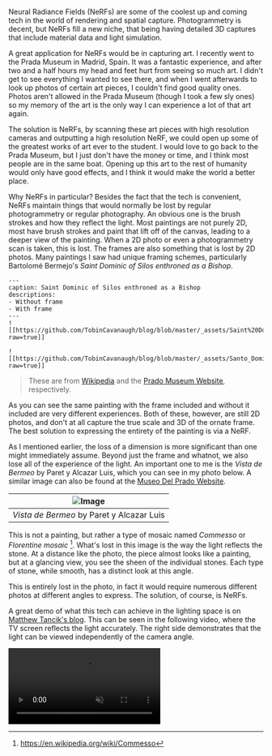 Neural Radiance Fields (NeRFs) are some of the coolest up and coming tech in the world of rendering and spatial capture. Photogrammetry is decent, but NeRFs fill a new niche, that being having detailed 3D captures that include material data and light simulation.

A great application for NeRFs would be in capturing art. I recently went to the Prada Museum in Madrid, Spain. It was a fantastic experience, and after two and a half hours my head and feet hurt from seeing so much art. I didn't get to see everything I wanted to see there, and when I went afterwards to look up photos of certain art pieces, I couldn't find good quality ones. Photos aren't allowed in the Prada Museum (though I took a few sly ones) so my memory of the art is the only way I can experience a lot of that art again.


The solution is NeRFs, by scanning these art pieces with high resolution cameras and outputting a high resolution NeRF, we could open up some of the greatest works of art ever to the student. I would love to go back to the Prada Museum, but I just don't have the money or time, and I think most people are in the same boat. Opening up this art to the rest of humanity would only have good effects, and I think it would make the world a better place.

Why NeRFs in particular? Besides the fact that the tech is convenient, NeRFs maintain things that would normally be lost by regular photogrammetry or regular photography. An obvious one is the brush strokes and how they reflect the light. Most paintings are not purely 2D, most have brush strokes and paint that lift off of the canvas, leading to a deeper view of the painting. When a 2D photo or even a photogrammetry scan is taken, this is lost. The frames are also something that is lost by 2D photos. Many paintings I saw had unique framing schemes, particularly Bartolomé Bermejo's *Saint Dominic of Silos enthroned as a Bishop*.

```image-layout-a
---
caption: Saint Dominic of Silos enthroned as a Bishop
descriptions:
- Without frame
- With frame
---
![[https://github.com/TobinCavanaugh/blog/blob/master/_assets/Saint%20Dominic%20of%20Silos%20enthroned%20as%20a%20Bishop.jpg?raw=true]]

![[https://github.com/TobinCavanaugh/blog/blob/master/_assets/Santo_Domingo_de_Silos_entronizado_como_obispo,_por_Bartolom%C3%A9_Bermejo.jpg?raw=true]]
```
> These are from [Wikipedia](https://en.wikipedia.org/wiki/Bartolom%C3%A9_Bermejo#/media/File:Santo_Domingo_de_Silos_entronizado_como_obispo,_por_Bartolom%C3%A9_Bermejo.jpg) and the [Prado Museum Website](https://www.museodelprado.es/en/the-collection/art-work/saint-dominic-of-silos-enthroned-as-a-bishop/f4cd7ad1-cc50-48fe-86f5-71dfe6672db1), respectively.

As you can see the same painting with the frame included and without it included are very different experiences. Both of these, however, are still 2D photos, and don't at all capture the true scale and 3D of the ornate frame. The best solution to expressing the entirety of the painting is via a NeRF.

As I mentioned earlier, the loss of a dimension is more significant than one might immediately assume. Beyond just the frame and whatnot, we also lose all of the experience of the light. An important one to me is the *Vista de Bermeo* by Paret y Alcazar Luis, which you can see in my photo below. A similar image can also be found at the [Museo Del Prado Website](https://www.museodelprado.es/en/the-collection/art-work/view-of-bermeo/e5c8ce62-39a8-443f-8f43-1b0ac6917d74).

| <center>![Image](https://github.com/TobinCavanaugh/blog/blob/master/_assets/Pasted%20image%2020250320210253.png?raw=true)</center> |
| :--------------------------------------------------------------------------------------------------------------------------------- |
| <center>*Vista de Bermeo* by Paret y Alcazar Luis</center>                                                                         |

This is not a painting, but rather a type of mosaic named *Commesso* or *Florentine mosaic* [^src]. What's lost in this image is the way the light reflects the stone. At a distance like the photo, the piece almost looks like a painting, but at a glancing view, you see the sheen of the individual stones. Each type of stone, while smooth, has a distinct look at this angle.

This is entirely lost in the photo, in fact it would require numerous different photos at different angles to express. The solution, of course, is NeRFs.

A great demo of what this tech can achieve in the lighting space is on [Matthew Tancik's blog](https://www.matthewtancik.com/nerf). This can be seen in the following video, where the TV screen reflects the light accurately. The right side demonstrates that the light can be viewed independently of the camera angle.

<video controls loop="true" muted="">
<source src="http://cseweb.ucsd.edu/~viscomp/projects/LF/papers/ECCV20/nerf/website_renders/viewdirs_website_bww.mp4">
</video>

[^src]: https://en.wikipedia.org/wiki/Commesso